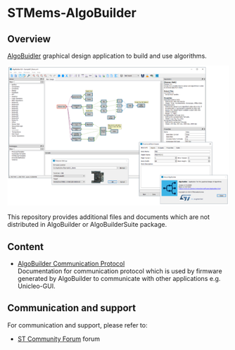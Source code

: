 # STMems-AlgoBuilder

## Overview
[AlgoBuidler](https://www.st.com/en/development-tools/algobuilder.html) graphical design application to build and use algorithms.

![AlgoBuilder Screenshot](Documentation/img/Algobuilder_Screenshot.png)

This repository provides additional files and documents which are not distributed in AlgoBuilder or AlgoBuilderSuite package.

## Content
* [AlgoBuilder Communication Protocol](Documentation/AlgoBuilderProtocol.md)  
Documentation for communication protocol which is used by firmware generated by AlgoBuilder to communicate with other applications e.g. Unicleo-GUI.


## Communication and support

For communication and support, please refer to:

- [ST Community Forum](https://community.st.com/s/) forum
